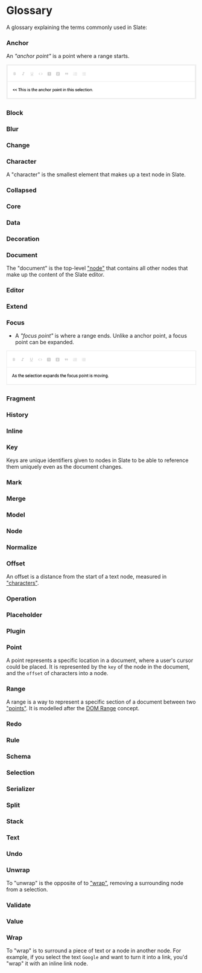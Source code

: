 # Glossary

A glossary explaining the terms commonly used in Slate:

### Anchor

An *"anchor point"* is a point where a range starts.

![An animated gif illustrating an anchor point within a selection](../images/glossary/anchor-point.gif "Anchor Point")

### Block

### Blur

### Change

### Character

A "character" is the smallest element that makes up a text node in Slate.

### Collapsed

### Core

### Data

### Decoration

### Document

The "document" is the top-level ["node"](#node) that contains all other nodes that make up the content of the Slate editor.

### Editor

### Extend

### Focus

* A *"focus point"* is where a range ends. Unlike a anchor point, a focus point can be expanded.

![An animated gif illustrating the focus point as it changes for an expanding selection](../images/glossary/focus-point.gif "Focus Point") 

### Fragment

### History

### Inline

### Key

Keys are unique identifiers given to nodes in Slate to be able to reference them uniquely even as the document changes.

### Mark

### Merge

### Model

### Node

### Normalize

### Offset

An offset is a distance from the start of a text node, measured in ["characters"](#character).

### Operation

### Placeholder

### Plugin

### Point

A point represents a specific location in a document, where a user's cursor could be placed. It is represented by the `key` of the node in the document, and the `offset` of characters into a node.

### Range

A range is a way to represent a specific section of a document between two ["points"](#point). It is modelled after the [DOM Range](https://developer.mozilla.org/en-US/docs/Web/API/Range) concept.

### Redo

### Rule

### Schema

### Selection

### Serializer

### Split

### Stack

### Text

### Undo

### Unwrap

To "unwrap" is the opposite of to ["wrap"](#wrap), removing a surrounding node from a selection.

### Validate

### Value

### Wrap

To "wrap" is to surround a piece of text or a node in another node. For example, if you select the text `Google` and want to turn it into a link, you'd "wrap" it with an inline link node.
